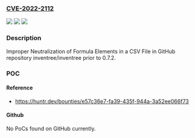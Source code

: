 ### [CVE-2022-2112](https://cve.mitre.org/cgi-bin/cvename.cgi?name=CVE-2022-2112)
![](https://img.shields.io/static/v1?label=Product&message=inventree%2Finventree&color=blue)
![](https://img.shields.io/static/v1?label=Version&message=n%2Fa&color=blue)
![](https://img.shields.io/static/v1?label=Vulnerability&message=CWE-1236%20Improper%20Neutralization%20of%20Formula%20Elements%20in%20a%20CSV%20File&color=brighgreen)

### Description

Improper Neutralization of Formula Elements in a CSV File in GitHub repository inventree/inventree prior to 0.7.2.

### POC

#### Reference
- https://huntr.dev/bounties/e57c36e7-fa39-435f-944a-3a52ee066f73

#### Github
No PoCs found on GitHub currently.

